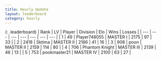 ```yaml
---
title: Hourly Update
layout: leaderboard
category: hourly
---
```


{: .leaderboard}
| Rank | LV | Player | Division | Elo | Wins | Losses |
| --- | --- | --- | --- | --- | --- | --- |
| <span data-change="0">1</span> | 49 | <span title="ID: 748055">Player748055</span> | MASTER I | <span data-change="-17">2175</span> | <span data-change="0">97</span> | <span data-change="2">33</span> |
| <span data-change="1">2</span> | 2418 | <span title="ID: 353063">Sktima</span> | MASTER II | <span data-change="33">2166</span> | <span data-change="5">41</span> | <span data-change="0">16</span> |
| <span data-change="1">3</span> | 908 | <span title="ID: 540690">poon</span> | MASTER II | <span data-change="36">2159</span> | <span data-change="3">114</span> | <span data-change="0">80</span> |
| <span data-change="-2">4</span> | 706 | <span title="ID: 742939">Phantom Knight</span> | MASTER III | <span data-change="0">2139</span> | <span data-change="0">46</span> | <span data-change="0">13</span> |
| <span data-change="2">5</span> | 753 | <span title="ID: 652474">pookmaster21</span> | MASTER IV | <span data-change="20">2100</span> | <span data-change="2">63</span> | <span data-change="0">27</span> |